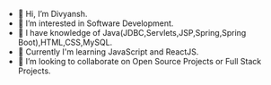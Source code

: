 - 👋 Hi, I’m Divyansh.
- 👀 I’m interested in Software Development.
- 🌱 I have knowledge of Java(JDBC,Servlets,JSP,Spring,Spring Boot),HTML,CSS,MySQL.
- 🌱 Currently I'm learning JavaScript and ReactJS.
- 💞️ I’m looking to collaborate on Open Source Projects or Full Stack Projects.

<!---
Divyansh9874/Divyansh9874 is a ✨ special ✨ repository because its `README.md` (this file) appears on your GitHub profile.
You can click the Preview link to take a look at your changes.
--->
